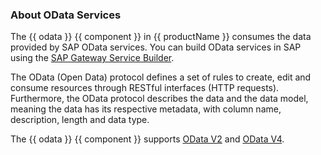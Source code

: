 
### About OData Services

The {{ odata }} {{ component }} in {{ productName }} consumes the data provided by SAP OData services.
You can build OData services in SAP using the [SAP Gateway Service Builder](https://help.sap.com/docs/SAP_NETWEAVER_AS_ABAP_751_IP/68bf513362174d54b58cddec28794093/cddd22512c312314e10000000a44176d.html).

The OData (Open Data) protocol defines a set of rules to create, edit and consume resources through RESTful interfaces (HTTP requests).
Furthermore, the OData protocol describes the data and the data model, meaning the data has its respective metadata, with column name, description, length and data type.
<!--- OData can also be used to track changes (deltas), create and run procedures, and send asynchronous/batch requests. -->

The {{ odata }} {{ component }} supports [OData V2](https://www.odata.org/documentation/odata-version-2-0/overview/) and [OData V4](https://www.odata.org/documentation/).

